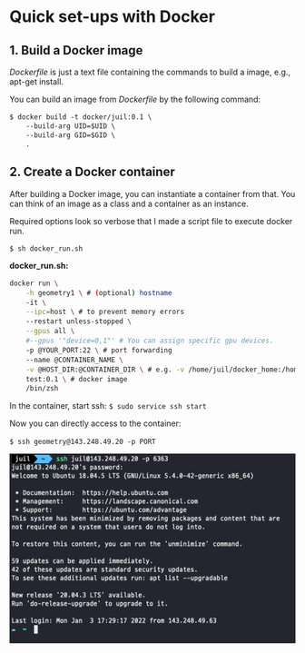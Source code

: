 # Quick set-ups with Docker

## 1. Build a Docker image
_Dockerfile_ is just a text file containing the commands to build a image, e.g., apt-get install.

You can build an image from _Dockerfile_ by the following command:
```console
$ docker build -t docker/juil:0.1 \ 
    --build-arg UID=$UID \
    --build-arg GID=$GID \ 
    .
```

## 2. Create a Docker container
After building a Docker image, you can instantiate a container from that.
You can think of an image as a class and a container as an instance.

Required options look so verbose that I made a script file to execute docker run.
```console
$ sh docker_run.sh
```
__docker_run.sh:__
```sh
docker run \
    -h geometry1 \ # (optional) hostname
    -it \
    --ipc=host \ # to prevent memory errors
    --restart unless-stopped \
    --gpus all \
    #--gpus '"device=0,1"' # You can assign specific gpu devices.
    -p @YOUR_PORT:22 \ # port forwarding
    --name @CONTAINER_NAME \
    -v @HOST_DIR:@CONTAINER_DIR \ # e.g. -v /home/juil/docker_home:/home/juil
    test:0.1 \ # docker image
    /bin/zsh
```
In the container, start ssh:
`$ sudo service ssh start`

Now you can directly access to the container:

`$ ssh geometry@143.248.49.20 -p PORT`

![docker_access](./doc/images/container_access.png)
